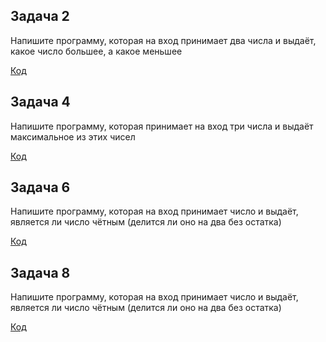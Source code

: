 ## Задача 2

Напишите программу, которая на вход принимает два числа и выдаёт, какое число большее, а какое меньшее

[Код](Task2\Program.cs)

## Задача 4

Напишите программу, которая принимает на вход три числа и выдаёт максимальное из этих чисел

[Код](Task4\Program.cs)

## Задача 6

Напишите программу, которая на вход принимает число и выдаёт, является ли число чётным (делится ли оно на два без остатка)

[Код](Task6\Program.cs)

## Задача 8

Напишите программу, которая на вход принимает число и выдаёт, является ли число чётным (делится ли оно на два без остатка)

[Код](Task8\Program.cs)